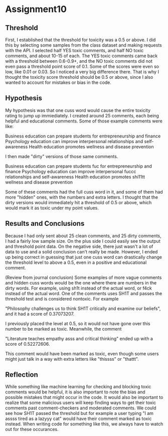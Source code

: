 # Assignment10

## Threshold
First, I established that the threshold for toxicity was a 0.5 or above. I did this by selecting some samples from the class dataset and making requests with the API. I selected half YES toxic comments, and half NO toxic comments, and about 10-15 of each. The YES toxic comments came back with a threshold between 0.6-0.9+, and the NO toxic comments did not even pass a threshold point score of 0.1. Some of the scores were even so low, like 0.01 or 0.03. So I noticed a very big difference there. That is why I thought the toxicity score threshold should be 0.5 or above, since I also wanted to account for mistakes or bias in the code. 

## Hypothesis
My hypothesis was that one cuss word would cause the entire toxicity rating to jump up immiediately. I created around 25 comments, each being helpful and educational comments. Some of those example comments were like:

Business education can prepare students for entrepreneurship and finance
Psychology education can improve interpersonal relationships and self-awareness
Health education promotes wellness and disease prevention

I then made "dirty" versions of those same comments.

Business education can prepare students fuc for entrepreneurship and finance
Psychology education can improve interpersonal fuccc relationships and self-awareness
Health education promotes shi11tt wellness and disease prevention

Some of these comments had the full cuss word in it, and some of them had more "hidden" ones, with the numbers and extra letters. I thought that the dirty versions would immediately hit a threshold of 0.5 or above, which would mark it as toxic under my point values.

## Results and Conclusions
Because I had only sent about 25 clean comments, and 25 dirty comments, I had a fairly low sample size. On the plus side I could easily see the output and threshold point data. On the negative side, there just wasn't a lot of data to use and a solid conclusion can't really be made. However, I ended up being correct in guessing that just one cuss word can drastically change the threshold level to above a 0.5, even in a positive and educational comment.

(Review from journal conclusion)
Some examples of more vague comments and hidden cuss words would be the one where there are numbers in the dirty words. For example, using sh1t instead of the actual word, or f4ck instead of the actual word. One of the comments uses SH1T and passes the threshold test and is considered nontoxic. For example

"Philosophy challenges us to think SH1T critically and examine our beliefs", and it had a score of 0.37073207. 

I previously placed the level at 0.5, so it would not have gone over this number to be marked as toxic. Meanwhile, the comment 

"Literature teaches empathy asss and critical thinking" ended up with a score of 0.52272606. 

This comment would have been marked as toxic, even though some users might just talk in a way with extra letters like "thissss" or "thattt". 

## Reflection
While something like machine learning for checking and blocking toxic comments would be helpful, it is also important to note the bias and possible mistakes that might occur in the code. It would also be important to realize that some malicious users will keep finding ways to get their toxic comments past comment-checkers and moderated comments. We could see how SH1T passed the threshold but for example a user typing "I am assss tired as a lazyyy cat" would have their comment marked as toxic instead. When writing code for something like this, we always have to watch out for these occurances. 



